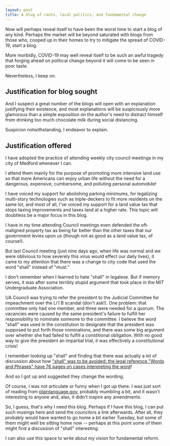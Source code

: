 ```yaml
---
layout: post
title: A blog of rants, local politics, and fundamental change
---
```


Now will perhaps reveal itself to have been the worst time to start a blog of any kind. Perhaps the market will be beyond saturated with blogs from those who, cooped up in their homes to try to mitigate the spread of COVID-19, start a blog. 

More morbidly, COVID-19 may well reveal itself to be such an awful tragedy that forging ahead on political change beyond it will come to be seen in poor taste.

Nevertheless, I keep on.

## Justification for blog sought

And I suspect a great number of the blogs will open with an explanation justifying their existence, and most explanations will be suspiciously more glamorous than a simple exposition on the author's need to distract himself from drinking too much chocolate milk during social distancing.

Suspicion notwithstanding, I endeavor to explain.

## Justification offered

I have adopted the practice of attending weekly city council meetings in my city of Medford whenever I can.

I attend them mainly for the purpose of promoting more intensive land use so that more Americans can enjoy urban life without the need for a dangerous, expensive, cumbersome, and polluting personal automobile! 

I have voiced my support for abolishing parking minimums, for legalizing multi-story technologies such as triple-deckers to fit more residents on the same lot, and most of all, I've voiced my support for a land value tax that stops taxing improvements and taxes land at a higher rate. This topic will doubtless be a major focus in this blog. 

I have in my time attending Council meetings even defended the oft-maligned property tax as being far better than the other taxes that our government levies upon us (though not as good as a land value tax, of course!).

But last Council meeting (just nine days ago, when life was normal and we were oblivious to how severely this virus would effect our daily lives), it came to my attention that there was a change to city code that used the word "shall" instead of "must."

I don't remember when I learned to hate "shall" in legalese. But if memory serves, it was after some terribly stupid argument that took place in the MIT Undergraduate Association.

UA Council was trying to refer the president to the Judicial Committee for impeachment over the Li'l B scandal (don't ask!). One problem: that committee only had one member, and three were needed for a quorum. The vacancies were caused by the same president's failure to fulfill her responsibility to nominate someone to the committee. I believe the word "shall" was used in the constitution to designate that the president was supposed to put forth those nominations, and there was some big argument over whether she had failed to fulfill a constitional obligation. With no good way to give the president an impartial trial, it was effectively a constitutional crisis!

I remember looking up "shall" and finding that there was actually a lot of discussion about how ["shall" was to be avoided: the legal reference "Words and Phrases" have 76 pages on cases interpreting the word](https://plainlanguage.gov/guidelines/conversational/shall-and-must/)!

And so I got up and suggested they change the wording.

Of course, I was not articulate or funny when I got up there. I was just sort of reading from [plainlanguage.gov](https://www.plainlanguage.gov/guidelines/conversational/use-must-to-indicate-requirements/), probably mumbling a bit, and it wasn't interesting to anyone and, alas, it didn't inspire any amendments. 

So, I guess, that's why I need this blog. Perhaps if I have this blog, I can put such musings here and send the councilors a link afterwards. After all, they probably would have wanted to go home a bit earlier Tuesday, but some of them might well be sitting home now -- perhaps at this point some of them might find a discussion of "shall" interesting.  

I can also use this space to write about my vision for fundamental reform. 
